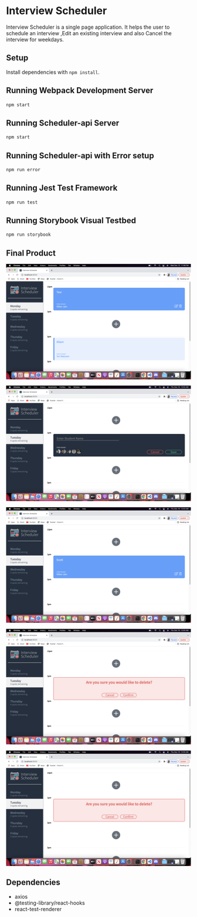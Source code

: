 # Interview Scheduler
Interview Scheduler is a single page application.
It helps the user to schedule an interview ,Edit an existing interview and also Cancel the interview for weekdays.

## Setup

Install dependencies with `npm install`.

## Running Webpack Development Server

```sh
npm start
```

## Running Scheduler-api Server

```sh
npm start
```
## Running Scheduler-api with Error setup

```sh
npm run error
```

## Running Jest Test Framework

```sh
npm run test
```

## Running Storybook Visual Testbed

```sh
npm run storybook
```

## Final Product

!["screenshot of Initial Interview Scheduler Page"](https://github.com/gouthamikolla/scheduler/blob/master/docs/Intial_Interview_Scheduler_Page.png)

!["screenshot of Scheduling an Interview "](https://github.com/gouthamikolla/scheduler/blob/master/docs/Scheduling_Interview.png)

!["screenshot of Confirmed Interview Schedule"](https://github.com/gouthamikolla/scheduler/blob/master/docs/Interview_Schedule.png)

!["screenshot of Confirmation for deleting an Interview"](https://github.com/gouthamikolla/scheduler/blob/master/docs/Deleting_Interview.png)

!["screenshot of Error While Deleting Interview"](https://github.com/gouthamikolla/scheduler/blob/master/docs/Deleting_Interview.png)


## Dependencies

- axios
- @testing-library/react-hooks
- react-test-renderer